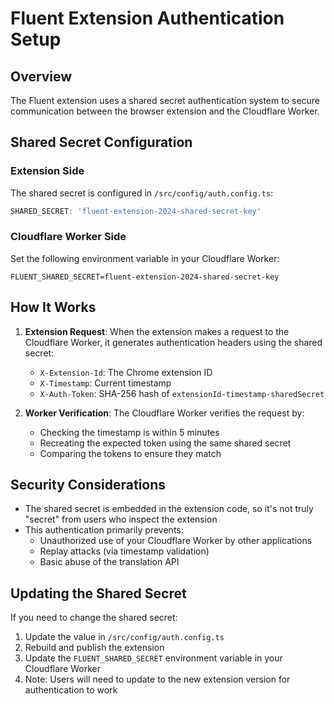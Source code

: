 # Fluent Extension Authentication Setup

## Overview
The Fluent extension uses a shared secret authentication system to secure communication between the browser extension and the Cloudflare Worker.

## Shared Secret Configuration

### Extension Side
The shared secret is configured in `/src/config/auth.config.ts`:
```typescript
SHARED_SECRET: 'fluent-extension-2024-shared-secret-key'
```

### Cloudflare Worker Side
Set the following environment variable in your Cloudflare Worker:
```
FLUENT_SHARED_SECRET=fluent-extension-2024-shared-secret-key
```

## How It Works

1. **Extension Request**: When the extension makes a request to the Cloudflare Worker, it generates authentication headers using the shared secret:
   - `X-Extension-Id`: The Chrome extension ID
   - `X-Timestamp`: Current timestamp
   - `X-Auth-Token`: SHA-256 hash of `extensionId-timestamp-sharedSecret`

2. **Worker Verification**: The Cloudflare Worker verifies the request by:
   - Checking the timestamp is within 5 minutes
   - Recreating the expected token using the same shared secret
   - Comparing the tokens to ensure they match

## Security Considerations

- The shared secret is embedded in the extension code, so it's not truly "secret" from users who inspect the extension
- This authentication primarily prevents:
  - Unauthorized use of your Cloudflare Worker by other applications
  - Replay attacks (via timestamp validation)
  - Basic abuse of the translation API

## Updating the Shared Secret

If you need to change the shared secret:
1. Update the value in `/src/config/auth.config.ts`
2. Rebuild and publish the extension
3. Update the `FLUENT_SHARED_SECRET` environment variable in your Cloudflare Worker
4. Note: Users will need to update to the new extension version for authentication to work